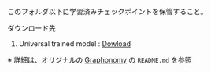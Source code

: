 このフォルダ以下に学習済みチェックポイントを保管すること。

ダウンロード先

1. Universal trained model : [Dowload](https://drive.google.com/file/d/1sWJ54lCBFnzCNz5RTCGQmkVovkY9x8_D/view)<br>

※ 詳細は、オリジナルの [Graphonomy](https://github.com/Yagami360/Test_Repository/tree/master/graphonomy-pallarel/graphonomy/Graphonomy) の `README.md` を参照
